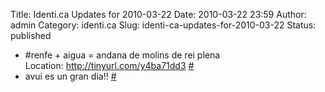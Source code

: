 Title: Identi.ca Updates for 2010-03-22
Date: 2010-03-22 23:59
Author: admin
Category: identi.ca
Slug: identi-ca-updates-for-2010-03-22
Status: published

- \#renfe + aigua = andana de molins de rei plena  
  Location: <a href="http://tinyurl.com/y4ba71dd3" rel="nofollow">http://tinyurl.com/y4ba71dd3</a> [\#](http://identi.ca/notice/25620864)
- avui es un gran dia!! [\#](http://identi.ca/notice/25649900)
